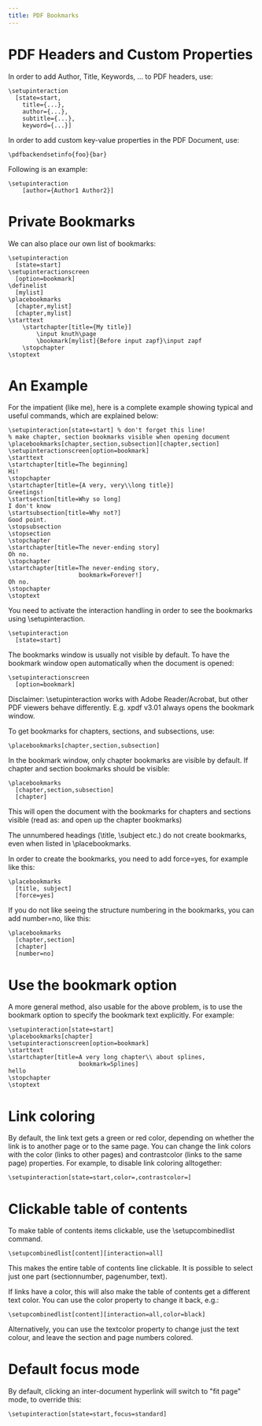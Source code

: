 ```yaml
---
title: PDF Bookmarks
---
```


# PDF Headers and Custom Properties

In order to add Author, Title, Keywords, ... to PDF headers, use:

    \setupinteraction
      [state=start,
        title={...},
        author={...},
        subtitle={...},
        keyword={...}]

In order to add custom key-value properties in the PDF Document, use:

    \pdfbackendsetinfo{foo}{bar}

Following is an example:

    \setupinteraction
        [author={Author1 Author2}]


# Private Bookmarks

We can also place our own list of bookmarks:

    \setupinteraction
      [state=start]
    \setupinteractionscreen
      [option=bookmark]
    \definelist
      [mylist]
    \placebookmarks
      [chapter,mylist]
      [chapter,mylist]
    \starttext
        \startchapter[title={My title}]
            \input knuth\page   
            \bookmark[mylist]{Before input zapf}\input zapf
        \stopchapter
    \stoptext


# An Example

For the impatient (like me), here is a complete example showing typical and
useful commands, which are explained below:

    \setupinteraction[state=start] % don't forget this line!
    % make chapter, section bookmarks visible when opening document
    \placebookmarks[chapter,section,subsection][chapter,section]
    \setupinteractionscreen[option=bookmark]
    \starttext
    \startchapter[title=The beginning]
    Hi!
    \stopchapter
    \startchapter[title={A very, very\\long title}]
    Greetings!
    \startsection[title=Why so long]
    I don't know
    \startsubsection[title=Why not?]
    Good point.
    \stopsubsection
    \stopsection
    \stopchapter
    \startchapter[title=The never-ending story]
    Oh no.
    \stopchapter
    \startchapter[title=The never-ending story,
                        bookmark=Forever!]
    Oh no.
    \stopchapter
    \stoptext

You need to activate the interaction handling in order to see the bookmarks using \setupinteraction.

    \setupinteraction
      [state=start]

The bookmarks window is usually not visible by default. To have the bookmark window open automatically when the document is opened:

    \setupinteractionscreen
      [option=bookmark] 

Disclaimer: \setupinteraction works with Adobe Reader/Acrobat, but other PDF viewers behave differently. E.g. xpdf v3.01 always opens the bookmark window.

To get bookmarks for chapters, sections, and subsections, use:

    \placebookmarks[chapter,section,subsection]

In the bookmark window, only chapter bookmarks are visible by default. If chapter and section bookmarks should be visible:

    \placebookmarks
      [chapter,section,subsection]
      [chapter]

This will open the document with the bookmarks for chapters and sections visible (read as: and open up the chapter bookmarks)

The unnumbered headings (\title, \subject etc.) do not create bookmarks, even when listed in \placebookmarks.

In order to create the bookmarks, you need to add force=yes, for example like this:

    \placebookmarks
      [title, subject]
      [force=yes]

If you do not like seeing the structure numbering in the bookmarks, you can add number=no, like this:

    \placebookmarks
      [chapter,section]
      [chapter]
      [number=no]


# Use the bookmark option

A more general method, also usable for the above problem, is to use the bookmark
option to specify the bookmark text explicitly. For example:

    \setupinteraction[state=start]
    \placebookmarks[chapter]
    \setupinteractionscreen[option=bookmark]
    \starttext
    \startchapter[title=A very long chapter\\ about splines,
                        bookmark=Splines]
    hello
    \stopchapter
    \stoptext


# Link coloring

By default, the link text gets a green or red color, depending on whether the
link is to another page or to the same page. You can change the link colors with
the color (links to other pages) and contrastcolor (links to the same page)
properties. For example, to disable link coloring alltogether:

    \setupinteraction[state=start,color=,contrastcolor=]

# Clickable table of contents

To make table of contents items clickable, use the \setupcombinedlist command.

    \setupcombinedlist[content][interaction=all]

This makes the entire table of contents line clickable. It is possible to select
just one part (sectionnumber, pagenumber, text).

If links have a color, this will also make the table of contents get a different
text color. You can use the color property to change it back, e.g.:

    \setupcombinedlist[content][interaction=all,color=black]

Alternatively, you can use the textcolor property to change just the text
colour, and leave the section and page numbers colored.

# Default focus mode

By default, clicking an inter-document hyperlink will switch to "fit page" mode,
to override this:

    \setupinteraction[state=start,focus=standard]


    